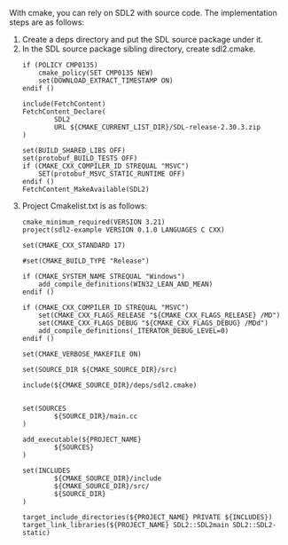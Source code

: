 With cmake, you can rely on SDL2 with source code. The implementation steps are as follows:
1. Create a deps directory and put the SDL source package under it.
2. In the SDL source package sibling directory, create sdl2.cmake.
    ```
    if (POLICY CMP0135)
        cmake_policy(SET CMP0135 NEW)
        set(DOWNLOAD_EXTRACT_TIMESTAMP ON)
    endif ()

    include(FetchContent)
    FetchContent_Declare(
            SDL2
            URL ${CMAKE_CURRENT_LIST_DIR}/SDL-release-2.30.3.zip
    )

    set(BUILD_SHARED_LIBS OFF)
    set(protobuf_BUILD_TESTS OFF)
    if (CMAKE_CXX_COMPILER_ID STREQUAL "MSVC")
        SET(protobuf_MSVC_STATIC_RUNTIME OFF)
    endif ()
    FetchContent_MakeAvailable(SDL2)
    ```
3. Project Cmakelist.txt is as follows:
    ```
    cmake_minimum_required(VERSION 3.21)
    project(sdl2-example VERSION 0.1.0 LANGUAGES C CXX)

    set(CMAKE_CXX_STANDARD 17)

    #set(CMAKE_BUILD_TYPE "Release")

    if (CMAKE_SYSTEM_NAME STREQUAL "Windows")
        add_compile_definitions(WIN32_LEAN_AND_MEAN)
    endif ()

    if (CMAKE_CXX_COMPILER_ID STREQUAL "MSVC")
        set(CMAKE_CXX_FLAGS_RELEASE "${CMAKE_CXX_FLAGS_RELEASE} /MD")
        set(CMAKE_CXX_FLAGS_DEBUG "${CMAKE_CXX_FLAGS_DEBUG} /MDd")
        add_compile_definitions(_ITERATOR_DEBUG_LEVEL=0)
    endif ()

    set(CMAKE_VERBOSE_MAKEFILE ON)

    set(SOURCE_DIR ${CMAKE_SOURCE_DIR}/src)

    include(${CMAKE_SOURCE_DIR}/deps/sdl2.cmake)


    set(SOURCES
            ${SOURCE_DIR}/main.cc
    )

    add_executable(${PROJECT_NAME}
            ${SOURCES}
    )

    set(INCLUDES
            ${CMAKE_SOURCE_DIR}/include
            ${CMAKE_SOURCE_DIR}/src/
            ${SOURCE_DIR}
    )

    target_include_directories(${PROJECT_NAME} PRIVATE ${INCLUDES})
    target_link_libraries(${PROJECT_NAME} SDL2::SDL2main SDL2::SDL2-static)
    ```
